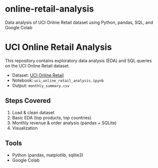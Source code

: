 # online-retail-analysis
Data analysis of UCI Online Retail dataset using Python, pandas, SQL, and Google Colab

# UCI Online Retail Analysis

This repository contains exploratory data analysis (EDA) and SQL queries
on the UCI Online Retail dataset.

- Dataset: [UCI Online Retail](https://archive.ics.uci.edu/ml/datasets/online+retail)
- Notebook: `uci_online_retail_analysis.ipynb`
- Output: `monthly_summary.csv`

## Steps Covered
1. Load & clean dataset
2. Basic EDA (top products, top countries)
3. Monthly revenue & order analysis (pandas + SQLite)
4. Visualization

## Tools
- Python (pandas, matplotlib, sqlite3)
- Google Colab

